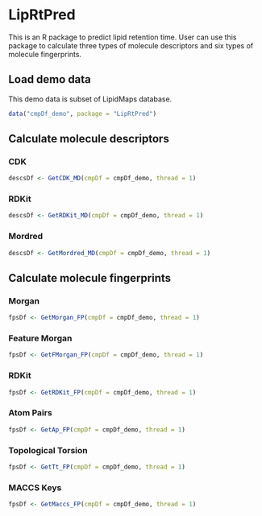 # LipRtPred

This is an R package to predict lipid retention time. User can use this package to calculate three types of molecule descriptors and six types of molecule fingerprints.

## Load demo data

This demo data is subset of LipidMaps database.

```R
data("cmpDf_demo", package = "LipRtPred")
```

## Calculate molecule descriptors

### CDK

```R
descsDf <- GetCDK_MD(cmpDf = cmpDf_demo, thread = 1)
```

### RDKit

```R
descsDf <- GetRDKit_MD(cmpDf = cmpDf_demo, thread = 1)
```

### Mordred

```R
descsDf <- GetMordred_MD(cmpDf = cmpDf_demo, thread = 1)
```

## Calculate molecule fingerprints

### Morgan

```R
fpsDf <- GetMorgan_FP(cmpDf = cmpDf_demo, thread = 1)
```

### Feature Morgan

```R
fpsDf <- GetFMorgan_FP(cmpDf = cmpDf_demo, thread = 1)
```

### RDKit

```R
fpsDf <- GetRDKit_FP(cmpDf = cmpDf_demo, thread = 1)
```

### Atom Pairs

```R
fpsDf <- GetAp_FP(cmpDf = cmpDf_demo, thread = 1)
```

### Topological Torsion

```R
fpsDf <- GetTt_FP(cmpDf = cmpDf_demo, thread = 1)
```

### MACCS Keys

```R
fpsDf <- GetMaccs_FP(cmpDf = cmpDf_demo, thread = 1)
```

